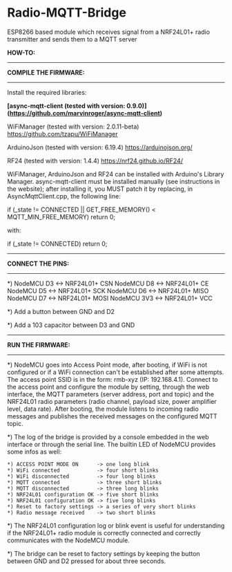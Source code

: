 # Radio-MQTT-Bridge

ESP8266 based module which receives signal from a NRF24L01+ radio transmitter and sends them to a MQTT server


**HOW-TO:**

****************************
**COMPILE THE FIRMWARE:**
****************************

Install the required libraries:

**[async-mqtt-client (tested with version: 0.9.0)]
(https://github.com/marvinroger/async-mqtt-client)**

WiFiManager (tested with version: 2.0.11-beta)
https://github.com/tzapu/WiFiManager

ArduinoJson (tested with version: 6.19.4)
https://arduinojson.org/

RF24 (tested with version: 1.4.4)
https://nrf24.github.io/RF24/

WiFiManager, ArduinoJson and RF24 can be installed with Arduino's Library Manager.
async-mqtt-client must be installed manually (see instructions in the website); after installing it, you MUST patch it by replacing, in AsyncMqttClient.cpp, the following line:

if (_state != CONNECTED || GET_FREE_MEMORY() < MQTT_MIN_FREE_MEMORY) return 0;

with:

if (_state != CONNECTED) return 0;

****************************
**CONNECT THE PINS:**
****************************

*)
NodeMCU D3  <-> NRF24L01+ CSN
NodeMCU D8  <-> NRF24L01+ CE
NodeMCU D5  <-> NRF24L01+ SCK
NodeMCU D6  <-> NRF24L01+ MISO
NodeMCU D7  <-> NRF24L01+ MOSI
NodeMCU 3V3 <-> NRF24L01+ VCC

*)
Add a button between GND and D2

*)
Add a 103 capacitor between D3 and GND

****************************
**RUN THE FIRMWARE:**
****************************

*) NodeMCU goes into Access Point mode, after booting, if WiFi is not configured or if a WiFi connection can't be established after some attempts. The access point SSID is in the form: rmb-xyz (IP: 192.168.4.1).
Connect to the access point and configure the module by setting, through the web interface, the MQTT parameters (server address, port and topic) and the NRF24L01 radio parameters (radio channel, payload size, power amplifier level, data rate). After booting, the module listens to incoming radio messages and publishes the received messages on the configured MQTT topic.

*) The log of the bridge is provided by a console embedded in the web interface or through the serial line.
The builtin LED of NodeMCU provides some infos as well:

    *) ACCESS POINT MODE ON      -> one long blink
    *) WiFi connected            -> four short blinks
    *) WiFi disconnected         -> four long blinks
    *) MQTT connected            -> three short blinks
    *) MQTT disconnected         -> three long blinks
    *) NRF24L01 configuration OK -> five short blinks
    *) NRF24L01 configuration OK -> five long blinks
    *) Reset to factory settings -> a series of very short blinks
    *) Radio message received    -> two short blinks

*) The NRF24L01 configuration log or blink event is useful for understanding if the NRF24L01+ radio module is correctly connected and correctly communicates with the NodeMCU module.

*) The bridge can be reset to factory settings by keeping the button between GND and D2 pressed for about three seconds.

